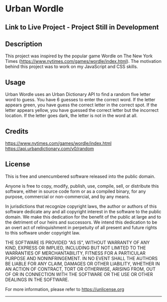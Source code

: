 # Urban Wordle

## Link to Live Project - Project Still in Development

## Description

This project was inspired by the popular game Wordle on The New York Times (https://www.nytimes.com/games/wordle/index.html). The motivation behind this project was to work on my JavaScript and CSS skills.

## Usage

Urban Wordle uses an Urban Dictionary API to find a random five letter word to guess. You have 6 guesses to enter the correct word. If the letter appears green, you have guess the correct letter in the correct spot. If the letter appears yellow, you have guessed the correct letter but the incorrect location. If the letter goes dark, the letter is not in the word at all.

## Credits

https://www.nytimes.com/games/wordle/index.html <br/>
https://api.urbandictionary.com/v0/random

## License

This is free and unencumbered software released into the public domain.

Anyone is free to copy, modify, publish, use, compile, sell, or
distribute this software, either in source code form or as a compiled
binary, for any purpose, commercial or non-commercial, and by any
means.

In jurisdictions that recognize copyright laws, the author or authors
of this software dedicate any and all copyright interest in the
software to the public domain. We make this dedication for the benefit
of the public at large and to the detriment of our heirs and
successors. We intend this dedication to be an overt act of
relinquishment in perpetuity of all present and future rights to this
software under copyright law.

THE SOFTWARE IS PROVIDED "AS IS", WITHOUT WARRANTY OF ANY KIND,
EXPRESS OR IMPLIED, INCLUDING BUT NOT LIMITED TO THE WARRANTIES OF
MERCHANTABILITY, FITNESS FOR A PARTICULAR PURPOSE AND NONINFRINGEMENT.
IN NO EVENT SHALL THE AUTHORS BE LIABLE FOR ANY CLAIM, DAMAGES OR
OTHER LIABILITY, WHETHER IN AN ACTION OF CONTRACT, TORT OR OTHERWISE,
ARISING FROM, OUT OF OR IN CONNECTION WITH THE SOFTWARE OR THE USE OR
OTHER DEALINGS IN THE SOFTWARE.

For more information, please refer to <https://unlicense.org>

---

<!-- https://shields.io/ -->
<!-- https://choosealicense.com/licenses/unlicense/ -->
